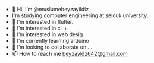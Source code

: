 - 👋 Hi, I’m @muslumebeyzayildiz
- I'm studying computer engineering at selcuk university.
- 👀 I’m interested in flutter.
- 👀 I’m interested in c++.
- 👀 I’m interested in web desig
- 🌱 I’m currently learning arduino
- 💞️ I’m looking to collaborate on ...
- 📫 How to reach me  beyzayldz642@gmail.com

<!---
muslumebeyzayildiz/muslumebeyzayildiz is a ✨ special ✨ repository because its `README.md` (this file) appears on your GitHub profile.
You can click the Preview link to take a look at your changes.
--->
